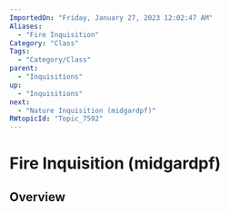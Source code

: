 ```yaml
---
ImportedOn: "Friday, January 27, 2023 12:02:47 AM"
Aliases:
  - "Fire Inquisition"
Category: "Class"
Tags:
  - "Category/Class"
parent:
  - "Inquisitions"
up:
  - "Inquisitions"
next:
  - "Nature Inquisition (midgardpf)"
RWtopicId: "Topic_7592"
---
```

# Fire Inquisition (midgardpf)
## Overview
